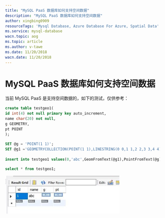 ```yaml
---
title: "MySQL PaaS 数据库如何支持空间数据"
description: "MySQL PaaS 数据库如何支持空间数据"
author: xingbing0909
resourceTags: 'Mysql Database, Azure Database For Azure, Spatial Data'
ms.service: mysql-database
wacn.topic: aog
ms.topic: article
ms.author: v-tawe
ms.date: 11/20/2018
wacn.date: 11/20/2018
---
```


# MySQL PaaS 数据库如何支持空间数据

当前 MySQL PaaS 是支持空间数据的，如下的测试，仅供参考：

```sql
create table testgeo1(
id int(4) not null primary key auto_increment,
name char(20) not null,
g GEOMETRY,
pt POINT
);
```

```sql
SET @g = 'POINT(1 1)';
SET @g1 ='GEOMETRYCOLLECTION(POINT(1 1),LINESTRING(0 0,1 1,2 2,3 3,4 4))';

insert into testgeo1 values(0,'abc',GeomFromText(@g1),PointFromText(@g));
```

```sql
select * from testgeo1;
```

![01](media/aog-mysql-howto-mysql-database-support-spatial-data/01.jpg "01")
